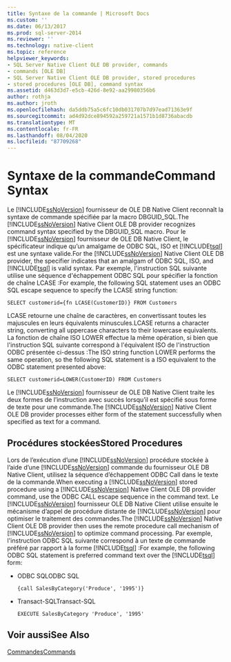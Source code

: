 ```yaml
---
title: Syntaxe de la commande | Microsoft Docs
ms.custom: ''
ms.date: 06/13/2017
ms.prod: sql-server-2014
ms.reviewer: ''
ms.technology: native-client
ms.topic: reference
helpviewer_keywords:
- SQL Server Native Client OLE DB provider, commands
- commands [OLE DB]
- SQL Server Native Client OLE DB provider, stored procedures
- stored procedures [OLE DB], command syntax
ms.assetid: d463d3d7-e5cb-426d-8e92-aa29980356b6
author: rothja
ms.author: jroth
ms.openlocfilehash: da5ddb75a5c6fc10db031707b7d97ead71363e9f
ms.sourcegitcommit: ad4d92dce894592a259721a1571b1d8736abacdb
ms.translationtype: MT
ms.contentlocale: fr-FR
ms.lasthandoff: 08/04/2020
ms.locfileid: "87709268"
---
```

# <a name="command-syntax"></a><span data-ttu-id="ccfe2-102">Syntaxe de la commande</span><span class="sxs-lookup"><span data-stu-id="ccfe2-102">Command Syntax</span></span>
  <span data-ttu-id="ccfe2-103">Le [!INCLUDE[ssNoVersion](../../includes/ssnoversion-md.md)] fournisseur de OLE DB Native Client reconnaît la syntaxe de commande spécifiée par la macro DBGUID_SQL.</span><span class="sxs-lookup"><span data-stu-id="ccfe2-103">The [!INCLUDE[ssNoVersion](../../includes/ssnoversion-md.md)] Native Client OLE DB provider recognizes command syntax specified by the DBGUID_SQL macro.</span></span> <span data-ttu-id="ccfe2-104">Pour le [!INCLUDE[ssNoVersion](../../includes/ssnoversion-md.md)] fournisseur de OLE DB Native Client, le spécificateur indique qu’un amalgame de ODBC SQL, ISO et [!INCLUDE[tsql](../../includes/tsql-md.md)] est une syntaxe valide.</span><span class="sxs-lookup"><span data-stu-id="ccfe2-104">For the [!INCLUDE[ssNoVersion](../../includes/ssnoversion-md.md)] Native Client OLE DB provider, the specifier indicates that an amalgam of ODBC SQL, ISO, and [!INCLUDE[tsql](../../includes/tsql-md.md)] is valid syntax.</span></span> <span data-ttu-id="ccfe2-105">Par exemple, l'instruction SQL suivante utilise une séquence d'échappement ODBC SQL pour spécifier la fonction de chaîne LCASE :</span><span class="sxs-lookup"><span data-stu-id="ccfe2-105">For example, the following SQL statement uses an ODBC SQL escape sequence to specify the LCASE string function:</span></span>  
  
```  
SELECT customerid={fn LCASE(CustomerID)} FROM Customers  
```  
  
 <span data-ttu-id="ccfe2-106">LCASE retourne une chaîne de caractères, en convertissant toutes les majuscules en leurs équivalents minuscules.</span><span class="sxs-lookup"><span data-stu-id="ccfe2-106">LCASE returns a character string, converting all uppercase characters to their lowercase equivalents.</span></span> <span data-ttu-id="ccfe2-107">La fonction de chaîne ISO LOWER effectue la même opération, si bien que l'instruction SQL suivante correspond à l'équivalent ISO de l'instruction ODBC présentée ci-dessus :</span><span class="sxs-lookup"><span data-stu-id="ccfe2-107">The ISO string function LOWER performs the same operation, so the following SQL statement is a ISO equivalent to the ODBC statement presented above:</span></span>  
  
```  
SELECT customerid=LOWER(CustomerID) FROM Customers  
```  
  
 <span data-ttu-id="ccfe2-108">Le [!INCLUDE[ssNoVersion](../../includes/ssnoversion-md.md)] fournisseur de OLE DB Native Client traite les deux formes de l’instruction avec succès lorsqu’il est spécifié sous forme de texte pour une commande.</span><span class="sxs-lookup"><span data-stu-id="ccfe2-108">The [!INCLUDE[ssNoVersion](../../includes/ssnoversion-md.md)] Native Client OLE DB provider processes either form of the statement successfully when specified as text for a command.</span></span>  
  
## <a name="stored-procedures"></a><span data-ttu-id="ccfe2-109">Procédures stockées</span><span class="sxs-lookup"><span data-stu-id="ccfe2-109">Stored Procedures</span></span>  
 <span data-ttu-id="ccfe2-110">Lors de l’exécution d’une [!INCLUDE[ssNoVersion](../../includes/ssnoversion-md.md)] procédure stockée à l’aide d’une [!INCLUDE[ssNoVersion](../../includes/ssnoversion-md.md)] commande du fournisseur OLE DB Native Client, utilisez la séquence d’échappement ODBC Call dans le texte de la commande.</span><span class="sxs-lookup"><span data-stu-id="ccfe2-110">When executing a [!INCLUDE[ssNoVersion](../../includes/ssnoversion-md.md)] stored procedure using a [!INCLUDE[ssNoVersion](../../includes/ssnoversion-md.md)] Native Client OLE DB provider command, use the ODBC CALL escape sequence in the command text.</span></span> <span data-ttu-id="ccfe2-111">Le [!INCLUDE[ssNoVersion](../../includes/ssnoversion-md.md)] fournisseur OLE DB Native Client utilise ensuite le mécanisme d’appel de procédure distante de [!INCLUDE[ssNoVersion](../../includes/ssnoversion-md.md)] pour optimiser le traitement des commandes.</span><span class="sxs-lookup"><span data-stu-id="ccfe2-111">The [!INCLUDE[ssNoVersion](../../includes/ssnoversion-md.md)] Native Client OLE DB provider then uses the remote procedure call mechanism of [!INCLUDE[ssNoVersion](../../includes/ssnoversion-md.md)] to optimize command processing.</span></span> <span data-ttu-id="ccfe2-112">Par exemple, l'instruction ODBC SQL suivante correspond à un texte de commande préféré par rapport à la forme [!INCLUDE[tsql](../../includes/tsql-md.md)] :</span><span class="sxs-lookup"><span data-stu-id="ccfe2-112">For example, the following ODBC SQL statement is preferred command text over the [!INCLUDE[tsql](../../includes/tsql-md.md)] form:</span></span>  
  
-   <span data-ttu-id="ccfe2-113">ODBC SQL</span><span class="sxs-lookup"><span data-stu-id="ccfe2-113">ODBC SQL</span></span>  
  
    ```  
    {call SalesByCategory('Produce', '1995')}  
    ```  
  
-   <span data-ttu-id="ccfe2-114">Transact-SQL</span><span class="sxs-lookup"><span data-stu-id="ccfe2-114">Transact-SQL</span></span>  
  
    ```  
    EXECUTE SalesByCategory 'Produce', '1995'  
    ```  
  
## <a name="see-also"></a><span data-ttu-id="ccfe2-115">Voir aussi</span><span class="sxs-lookup"><span data-stu-id="ccfe2-115">See Also</span></span>  
 [<span data-ttu-id="ccfe2-116">Commandes</span><span class="sxs-lookup"><span data-stu-id="ccfe2-116">Commands</span></span>](commands.md)  
  
  
